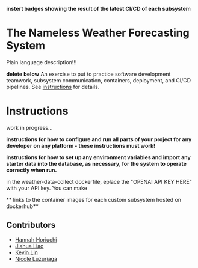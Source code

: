 **instert badges showing the result of the latest CI/CD of each subsystem**

# The Nameless Weather Forecasting System

Plain language description!!!

**delete below**
An exercise to put to practice software development teamwork, subsystem communication, containers, deployment, and CI/CD pipelines. See [instructions](./instructions.md) for details.

# Instructions
work in progress...

**instructions for how to configure and run all parts of your project for any developer on any platform - these instructions must work!**

**instructions for how to set up any environment variables and import any starter data into the database, as necessary, for the system to operate correctly when run.**

in the weather-data-collect dockerfile, eplace the "OPENAI API KEY HERE" with your API key. 
You can make 


** links to the container images for each custom subsystem hosted on dockerhub**


## Contributors

- [Hannah Horiuchi](https://github.com/hah8236)
- [Jiahua Liao](https://github.com/Jiahuita)
- [Kevin Lin](https://github.com/Kalados)
- [Nicole Luzuriaga](https://github.com/nicjluz)